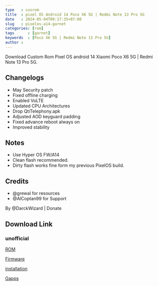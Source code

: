 ```yaml
---
type   : cusrom
title  : pixel OS Android 14 Poco X6 5G | Redmi Note 13 Pro 5G
date   : 2024-05-04T09:17:35+07:00
slug   : pixelos-a14-garnet
categories: [rom]
tags      : [garnet]
keywords  : [Poco X6 5G | Redmi Note 13 Pro 5G]
author : 
---
```


Download Custom Rom Pixel OS android 14 Xiaomi Poco X6 5G | Redmi Note 13 Pro 5G.


## Changelogs
- May Security patch
- Fixed offline charging
- Enabled VoLTE
- Updated CPU Architectures
- Drop QtiTelephony.apk
- Adjusted AOD keyguard padding
- Fixed advance reboot always on
- Improved stability 

## Notes
- Use Hyper OS FW/A14
- Clean flash recommended. 
- Dirty flash works fine form my previous PixelOS build.

## Credits
- @grewal for resources
- @AlCoptan99 for Support

By @DarckWizard | Donate 

## Download Link
### unofficial
[ROM](https://drive.google.com/file/d/1JiVtwyz49MLQUKiBVYKSZYdHDKouGdQa/view?usp=drive_link)

[Firmware](https://sourceforge.net/projects/garnetrandom/files/FW/)

[installation](https://graph.org/Lineage-OS-flashing-instructions-for-garnet-04-20)

[Gapps](https://litegapps.github.io)
